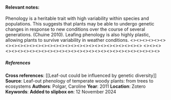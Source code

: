 #### **Relevant notes**:
Phenology is a heritable trait with high variability within species and populations. This suggests that plants may be able to undergo genetic changes in response to new conditions over the course of several generations. (Chuine 2010). 
Leafing phenology is also highly plastic, allowing plants to survive variability in weather conditions.
<><><><><><><><><><><><><><><><><><><><><><><><><><><><><>
<><><><><><><><><><><><><><><><><><><><><><><><><><><><><>
##### References
**Cross references**: [[Leaf-out could be influenced by genetic diversity]]
**Source**: Leaf-out phenology of temperate woody plants: from trees to ecosystems
**Authors**: Polgar, Caroline
**Year**: 2011
**Location**: Zotero
**Keywords**: 
**Added to slipbox on**:  12 November 2024